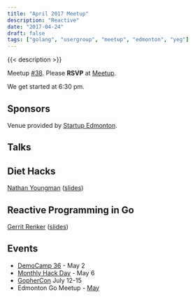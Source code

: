 ```yaml
---
title: "April 2017 Meetup"
description: "Reactive"
date: "2017-04-24"
draft: false
tags: ["golang", "usergroup", "meetup", "edmonton", "yeg"]
---
```

{{< description >}}

Meetup [#38](https://github.com/edmontongo/presentations/issues/61). Please **RSVP** at [Meetup](https://www.meetup.com/startupedmonton/events/238753916/).

We get started at 6:30 pm.

## Sponsors

Venue provided by [Startup Edmonton](https://www.startupedmonton.com/).

## Talks

## Diet Hacks

[Nathan Youngman](https://github.com/nathany) ([slides](https://speakerdeck.com/nathany/diet-hacks))

## Reactive Programming in Go

[Gerrit Renker](https://github.com/grrtrr) ([slides](https://talks.godoc.org/github.com/edmontongo/presentations/2017-04/Reactive-Go/reactive_go.slide))

## Events

- [DemoCamp 36](https://www.startupedmonton.com/democamp/) - May 2
- [Monthly Hack Day](https://www.meetup.com/startupedmonton/events/239229606/) - May 6
- [GopherCon](https://gophercon.com/) July 12-15
- Edmonton Go Meetup - [May](/meetup/2017-05/)
